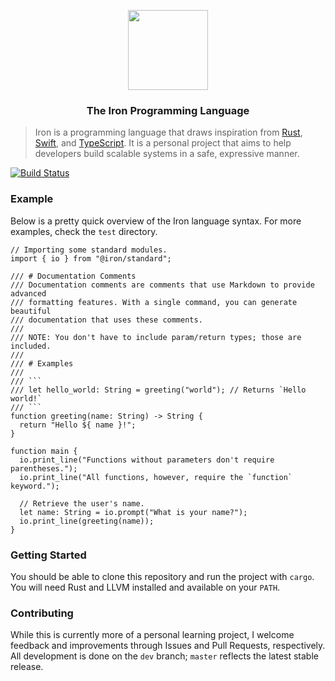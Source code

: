 <p align="center"><img src="https://svgshare.com/i/7Qc.svg" height="128px" width="128px" /></p>
<h3 align="center">The Iron Programming Language</h3>

> Iron is a programming language that draws inspiration from [Rust](https://www.rust-lang.org/en-US/), [Swift](https://swift.org), and [TypeScript](https://www.typescriptlang.org). It is a personal project that aims to help developers build scalable systems in a safe, expressive manner.

[![Build Status](https://travis-ci.org/ironlang/iron.svg?branch=master)](https://travis-ci.org/ironlang/iron)

### Example

Below is a pretty quick overview of the Iron language syntax. For more examples, check the `test` directory.

``` iron
// Importing some standard modules.
import { io } from "@iron/standard";

/// # Documentation Comments
/// Documentation comments are comments that use Markdown to provide advanced
/// formatting features. With a single command, you can generate beautiful
/// documentation that uses these comments.
///
/// NOTE: You don't have to include param/return types; those are included.
///
/// # Examples
///
/// ```
/// let hello_world: String = greeting("world"); // Returns `Hello world!`
/// ```
function greeting(name: String) -> String {
  return "Hello ${ name }!";
}

function main {
  io.print_line("Functions without parameters don't require parentheses.");
  io.print_line("All functions, however, require the `function` keyword.");

  // Retrieve the user's name.
  let name: String = io.prompt("What is your name?");
  io.print_line(greeting(name));
}

```

### Getting Started

You should be able to clone this repository and run the project with `cargo`. You will need Rust and LLVM installed and available on your `PATH`.

### Contributing

While this is currently more of a personal learning project, I welcome feedback and improvements through Issues and Pull Requests, respectively. All development is done on the `dev` branch; `master` reflects the latest stable release.
